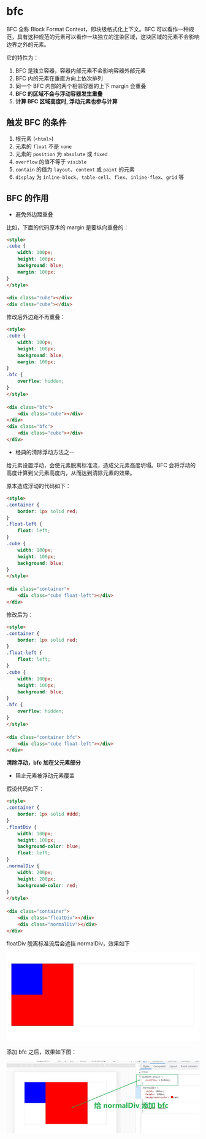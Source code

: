 # bfc

BFC 全称 Block Format Context，即块级格式化上下文。BFC 可以看作一种规范，具有这种规范的元素可以看作一块独立的渲染区域，这块区域的元素不会影响边界之外的元素。

它的特性为：

1. BFC 是独立容器，容器内部元素不会影响容器外部元素
2. BFC 内的元素在垂直方向上依次排列
3. 同一个 BFC 内部的两个相邻容器的上下 margin 会重叠
4. **BFC 的区域不会与浮动容器发生重叠**
5. **计算 BFC 区域高度时, 浮动元素也参与计算**

## 触发 BFC 的条件

1. 根元素 (`<html>`)
2. 元素的 `float` 不是 `none`
3. 元素的 `position` 为 `absolute` 或 `fixed`
4. `overflow` 的值不等于 `visible`
5. `contain` 的值为 `layout`、`content` 或 `paint` 的元素
6. `display` 为 `inline-block`、`table-cell`、`flex`、`inline-flex`、`grid` 等

## BFC 的作用

- 避免外边距重叠

比如，下面的代码原本的 margin 是要纵向重叠的：

```html
<style>
.cube {
    width: 100px;
    height: 100px;
    background: blue;
    margin: 100px;
}
</style>

<div class="cube"></div>
<div class="cube"></div>
```

修改后外边距不再重叠：

```html
<style>
.cube {
    width: 100px;
    height: 100px;
    background: blue;
    margin: 100px;
}
.bfc {
    overflow: hidden;
}
</style>

<div class="bfc">
    <div class="cube"></div>
</div>
<div class="bfc">
    <div class="cube"></div>
</div>
```

- 经典的清除浮动方法之一

给元素设置浮动，会使元素脱离标准流，造成父元素高度坍塌。BFC 会将浮动的高度计算到父元素高度内，从而达到清除元素的效果。

原本造成浮动的代码如下：

```html
<style>
.container {
    border: 1px solid red;
}
.float-left {
    float: left;
}
.cube {
    width: 100px;
    height: 100px;
    background: blue;
}
</style>

<div class="container">
    <div class="cube float-left"></div>
</div>
```

修改后为：

```html
<style>
.container {
    border: 1px solid red;
}
.float-left {
    float: left;
}
.cube {
    width: 100px;
    height: 100px;
    background: blue;
}
.bfc {
    overflow: hidden;
}
</style>

<div class="container bfc">
    <div class="cube float-left"></div>
</div>
```

**清除浮动，bfc 加在父元素部分**

- 阻止元素被浮动元素覆盖

假设代码如下：

```html
<style>
.container {
    border: 1px solid #ddd;
}
.floatDiv {
    width: 100px;
    height: 100px;
    background-color: blue;
    float: left;
}
.normalDiv {
    width: 200px;
    height: 200px;
    background-color: red;
}
</style>

<div class="container">
    <div class="floatDiv"></div>
    <div class="normalDiv"></div>
</div>
```

floatDiv 脱离标准流后会遮挡 normalDiv，效果如下

![](./assets/bfc1.jpg)

添加 bfc 之后，效果如下图：

![](./assets/bfc2.jpg)
